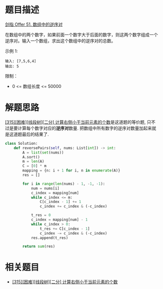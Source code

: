 # 题目描述

[剑指 Offer 51. 数组中的逆序对](https://leetcode-cn.com/problems/shu-zu-zhong-de-ni-xu-dui-lcof/)

在数组中的两个数字，如果前面一个数字大于后面的数字，则这两个数字组成一个逆序对。输入一个数组，求出这个数组中的逆序对的总数。

示例 1:
```
输入: [7,5,6,4]
输出: 5
```

限制：

- 0 <= 数组长度 <= 50000

# 解题思路

[[315][困难][线段树][二分] 计算右侧小于当前元素的个数](/Algorithm/线段树/315-计算右侧小于当前元素的个数.md)是这道题的等价题, 只不过是要计算每个数字对应的**逆序对**数量. 把数组中所有数字的逆序对数量加起来就是这道题最后的结果了.

```python
class Solution:
    def reversePairs(self, nums: List[int]) -> int:
        A = list(set(nums))
        A.sort()
        m = len(A)
        C = [0] * m
        mapping = {n: i + 1 for i, n in enumerate(A)}
        res = []

        for i in range(len(nums) - 1, -1, -1):
            num = nums[i]
            c_index = mapping[num]
            while c_index <= m:
                C[c_index - 1] += 1
                c_index += c_index & (-c_index)

            t_res = 0
            c_index = mapping[num] - 1
            while c_index > 0:
                t_res += C[c_index - 1]
                c_index -= c_index & (-c_index)
            res.append(t_res)

        return sum(res)
```

# 相关题目

- [[315][困难][线段树][二分] 计算右侧小于当前元素的个数](/Algorithm/线段树/315-计算右侧小于当前元素的个数.md)
